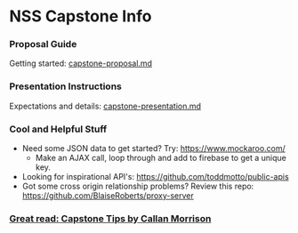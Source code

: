 # NSS Capstone Info

### Proposal Guide
  Getting started: <a href="capstone-proposal.md">capstone-proposal.md</a>
### Presentation Instructions
  Expectations and details: <a href="capstone-presentation.md">capstone-presentation.md</a>

### Cool and Helpful Stuff

* Need some JSON data to get started? Try: https://www.mockaroo.com/
    * Make an AJAX call, loop through and add to firebase to get a unique key.
* Looking for inspirational API's: https://github.com/toddmotto/public-apis
* Got some cross origin relationship problems? Review this repo: https://github.com/BlaiseRoberts/proxy-server


### <a href="https://docs.google.com/document/d/1QNOeCBsw4tMSl-5xp1nF65Z8Ot0FqZBrJYXu_Nsa_Uc/edit?usp=sharing">Great read: Capstone Tips by Callan Morrison</a>

